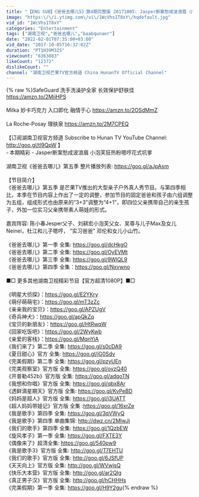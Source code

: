 ```yaml
---
title: "【ENG SUB】《爸爸去哪儿5》第4期完整版 20171005: Jasper断案愁成波浪眉 小泡芙狂热粉嗯哼花式坑爹 Dad Where Are We Going S05【湖南卫视官方频道】"
image: "https:\/\/i.ytimg.com\/vi\/1WcVhs1T8xY\/hqdefault.jpg"
vid_id: "1WcVhs1T8xY"
categories: "Entertainment"
tags: ["湖南卫视","爸爸去哪儿","baabqunaer"]
date: "2022-02-01T07:35:00+03:00"
vid_date: "2017-10-05T16:32:02Z"
duration: "PT1H39M32S"
viewcount: "6363883"
likeCount: "12372"
dislikeCount: ""
channel: "湖南卫视芒果TV官方频道 China HunanTV Official Channel"
---
```

{% raw %}SafeGuard 洗手洗澡护全家 长效保护舒肤佳 <a rel="nofollow" target="blank" href="https://amzn.to/2MiiHPS">https://amzn.to/2MiiHPS</a><br /><br />Milka 妙卡巧克力 入口即化 融情于心 <a rel="nofollow" target="blank" href="https://amzn.to/2OSdMmZ">https://amzn.to/2OSdMmZ</a><br /><br />La Roche-Posay 理肤泉 <a rel="nofollow" target="blank" href="https://amzn.to/2M7CPEQ">https://amzn.to/2M7CPEQ</a><br /><br />【订阅湖南卫视官方频道 Subscribe to Hunan TV YouTube Channel: <a rel="nofollow" target="blank" href="http://goo.gl/tl9QpW">http://goo.gl/tl9QpW</a> 】<br />▫ 本期精彩 - Jasper断案愁成波浪眉 小泡芙狂热粉嗯哼花式坑爹 <br /><br />湖南卫视《爸爸去哪儿》第五季 整片播放列表: <a rel="nofollow" target="blank" href="https://goo.gl/aJpAsm">https://goo.gl/aJpAsm</a><br /><br />【节目简介】<br />《爸爸去哪儿》第五季 是芒果TV推出的大型亲子户外真人秀节目。与第四季相比，本季在节目内容上作出了一定的调整，参加节目的固定爸爸和孩子由六组调整为五组，组成形式也由原来的“3+3”调整为“4+1”，即四位父亲携带自己的亲生孩子，外加一位实习父亲携带素人萌娃的形式。<br /><br />嘉宾阵容: 陈小春Jesper父子、刘耕宏小泡芙父女、吴尊与儿子Max及女儿Neinei，杜江和儿子嗯哼， “实习爸爸” 邓伦和女儿小山竹。<br /><br />《爸爸去哪儿》第一季 全集: <a rel="nofollow" target="blank" href="https://goo.gl/dcHkgO">https://goo.gl/dcHkgO</a><br />《爸爸去哪儿》第二季 全集: <a rel="nofollow" target="blank" href="https://goo.gl/OyEVMt">https://goo.gl/OyEVMt</a><br />《爸爸去哪儿》第三季 全集: <a rel="nofollow" target="blank" href="https://goo.gl/9WlQL9">https://goo.gl/9WlQL9</a><br />《爸爸去哪儿》第四季 全集：<a rel="nofollow" target="blank" href="https://goo.gl/Nxvwno">https://goo.gl/Nxvwno</a><br /><br />■□ 更多其他湖南卫视精彩节目【官方超清1080P】■□<br /><br />《明星大侦探》：<a rel="nofollow" target="blank" href="https://goo.gl/E2YKry">https://goo.gl/E2YKry</a><br />《萌仔萌萌宅》：<a rel="nofollow" target="blank" href="https://goo.gl/mT3zZc">https://goo.gl/mT3zZc</a><br />《亲亲我的宝贝》：<a rel="nofollow" target="blank" href="https://goo.gl/APZUgV">https://goo.gl/APZUgV</a><br />《奇兵神犬》：<a rel="nofollow" target="blank" href="https://goo.gl/apQkZq">https://goo.gl/apQkZq</a><br />《宝贝的新朋友》：<a rel="nofollow" target="blank" href="https://goo.gl/HtRwqW">https://goo.gl/HtRwqW</a><br />《回家吃饭吧》：<a rel="nofollow" target="blank" href="https://goo.gl/2WyKwb">https://goo.gl/2WyKwb</a><br />《亲爱的客栈》：<a rel="nofollow" target="blank" href="https://goo.gl/MqnYiA">https://goo.gl/MqnYiA</a><br />《我们来了》第二季 全集: <a rel="nofollow" target="blank" href="https://goo.gl/s0cDA9">https://goo.gl/s0cDA9</a><br />《夏日甜心》官方 全集: <a rel="nofollow" target="blank" href="https://goo.gl/jG0Sdv">https://goo.gl/jG0Sdv</a><br />《完美假期》第二季 全集: <a rel="nofollow" target="blank" href="https://goo.gl/pzyUEn">https://goo.gl/pzyUEn</a><br />《完美观察室》官方版 全集: <a rel="nofollow" target="blank" href="https://goo.gl/ovzQ40">https://goo.gl/ovzQ40</a><br />《开普勒452b》官方版 全集: <a rel="nofollow" target="blank" href="https://goo.gl/adqoTN">https://goo.gl/adqoTN</a><br />《我想和你唱》官方版 全集: <a rel="nofollow" target="blank" href="https://goo.gl/qbx8Ar">https://goo.gl/qbx8Ar</a><br />《透鲜滴星期天》官方版 全集: <a rel="nofollow" target="blank" href="https://goo.gl/KvPeBD">https://goo.gl/KvPeBD</a><br />《妈妈是超人》官方版 全集: <a rel="nofollow" target="blank" href="https://goo.gl/i3UATT">https://goo.gl/i3UATT</a><br />《超人妈妈带娃记》官方版 全集 :<a rel="nofollow" target="blank" href="https://goo.gl/16xrZe">https://goo.gl/16xrZe</a><br />《我是歌手》第四季 全集: <a rel="nofollow" target="blank" href="https://goo.gl/3qVWyQ">https://goo.gl/3qVWyQ</a><br />《我是歌手》第四季 单曲集锦: <a rel="nofollow" target="blank" href="http://dwz.cn/2MIwJj">http://dwz.cn/2MIwJj</a><br />《我们的歌手》第四季 全集: <a rel="nofollow" target="blank" href="https://goo.gl/1QzbEW">https://goo.gl/1QzbEW</a><br />《旋风孝子》第一季 全集: <a rel="nofollow" target="blank" href="https://goo.gl/FXTE3Y">https://goo.gl/FXTE3Y</a><br />《偶像来了》超清全集: <a rel="nofollow" target="blank" href="https://goo.gl/540pw9">https://goo.gl/540pw9</a><br />《我是歌手3》官方版 全集: <a rel="nofollow" target="blank" href="http://goo.gl/T7EHTU">http://goo.gl/T7EHTU</a><br />《我们的歌手》官方版 全集: <a rel="nofollow" target="blank" href="http://goo.gl/6JSfUP">http://goo.gl/6JSfUP</a><br />《天天向上》官方版 全集: <a rel="nofollow" target="blank" href="http://goo.gl/WVwjsQ">http://goo.gl/WVwjsQ</a><br />《快乐大本营》官方版 全集: <a rel="nofollow" target="blank" href="http://goo.gl/ar2QIg">http://goo.gl/ar2QIg</a><br />《真正男子汉》官方版 全集: <a rel="nofollow" target="blank" href="http://goo.gl/hCHHHs">http://goo.gl/hCHHHs</a><br />《完美假期》第一季 全集: <a rel="nofollow" target="blank" href="https://goo.gl/H9Y2gu">https://goo.gl/H9Y2gu</a>{% endraw %}
